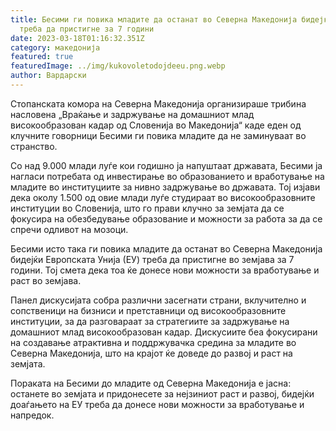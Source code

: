 ```yaml
---
title: Бесими ги повика младите да останат во Северна Македонија бидејќи ЕУ
  треба да пристигне за 7 години
date: 2023-03-18T01:16:32.351Z
category: македонија
featured: true
featuredImage: ../img/kukovoletodojdeeu.png.webp
author: Вардарски
---
```


Стопанската комора на Северна Македонија организираше трибина насловена „Враќање и задржување на домашниот млад високообразован кадар од Словенија во Македонија“ каде еден од клучните говорници Бесими ги повика младите да не заминуваат во странство.

Со над 9.000 млади луѓе кои годишно ја напуштаат државата, Бесими ја нагласи потребата од инвестирање во образованието и вработување на младите во институциите за нивно задржување во државата. Тој изјави дека околу 1.500 од овие млади луѓе студираат во високообразовните институции во Словенија, што го прави клучно за земјата да се фокусира на обезбедување образование и можности за работа за да се спречи одливот на мозоци.

Бесими исто така ги повика младите да останат во Северна Македонија бидејќи Европската Унија (ЕУ) треба да пристигне во земјава за 7 години. Тој смета дека тоа ќе донесе нови можности за вработување и раст во земјава.

Панел дискусијата собра различни засегнати страни, вклучително и сопственици на бизниси и претставници од високообразовните институции, за да разговараат за стратегиите за задржување на домашниот млад високообразован кадар. Дискусиите беа фокусирани на создавање атрактивна и поддржувачка средина за младите во Северна Македонија, што на крајот ќе доведе до развој и раст на земјата.

Пораката на Бесими до младите од Северна Македонија е јасна: останете во земјата и придонесете за нејзиниот раст и развој, бидејќи доаѓањето на ЕУ треба да донесе нови можности за вработување и напредок.
